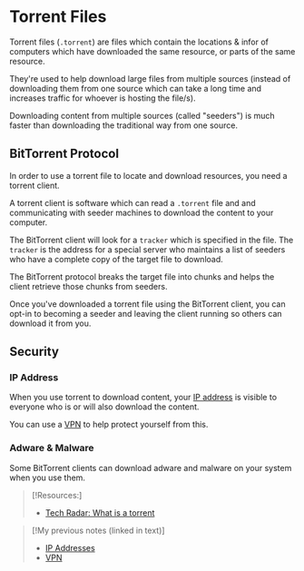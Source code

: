 
# Torrent Files
Torrent files (`.torrent`) are files which contain the locations & infor of computers which have downloaded the same resource, or parts of the same resource. 

They're used to help download large files from multiple sources (instead of downloading them from one source which can take a long time and increases traffic for whoever is hosting the file/s).

Downloading content from multiple sources (called "seeders") is much faster than downloading the traditional way from one source.
## BitTorrent Protocol
In order to use a torrent file to locate and download resources, you need a torrent client.

A torrent client is software which can read a `.torrent` file and and communicating with seeder machines to download the content to your computer.

The BitTorrent client will look for a `tracker` which is specified in the file. The `tracker` is the address for a special server who maintains a list of seeders who have a complete copy of the target file to download.

The BitTorrent protocol breaks the target file into chunks and helps the client retrieve those chunks from seeders.

Once you've downloaded a torrent file using the BitTorrent client, you can opt-in to becoming a seeder and leaving the client running so others can download it from you.
## Security
### IP Address
When you use torrent to download content, your [IP address](/networking/OSI/IP-addresses.md) is visible to everyone who is or will also download the content.

You can use a [VPN](/networking/routing/VPN.md) to help protect yourself from this.
### Adware & Malware
Some BitTorrent clients can download adware and malware on your system when you use them.
> [!Resources:]
> - [Tech Radar: What is a torrent](https://www.techradar.com/vpn/what-is-a-torrent)

> [!My previous notes (linked in text)]
> - [IP Addresses](https://github.com/TrshPuppy/obsidian-notes/blob/main/networking/OSI/IP-addresses.md)
> - [VPN](https://github.com/TrshPuppy/obsidian-notes/blob/main/networking/routing/VPN.md) 

